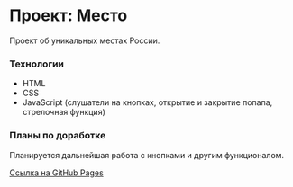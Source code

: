 # Проект: Место

Проект об уникальных местах России.

### Технологии

* HTML
* CSS
* JavaScript (слушатели на кнопках, открытие и закрытие попапа, стрелочная функция)

### Планы по доработке

Планируется дальнейшая работа с кнопками и другим функционалом.

[Ссылка на GitHub Pages](https://oksanachernyak.github.io/mesto/)

